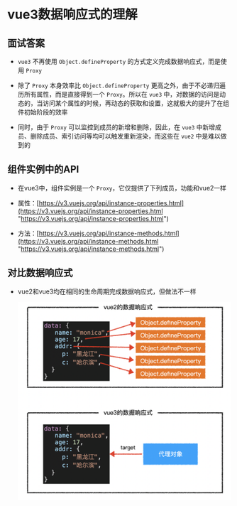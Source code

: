 # vue3数据响应式的理解

## 面试答案

+ `vue3` 不再使用 `Object.defineProperty` 的方式定义完成数据响应式，而是使用 `Proxy`

+ 除了 `Proxy` 本身效率比 `Object.defineProperty` 更高之外，由于不必递归遍历所有属性，而是直接得到一个 `Proxy`。所以在 `vue3` 中，对数据的访问是动态的，当访问某个属性的时候，再动态的获取和设置，这就极大的提升了在组件初始阶段的效率

+ 同时，由于 `Proxy` 可以监控到成员的新增和删除，因此，在 `vue3` 中新增成员、删除成员、索引访问等均可以触发重新渲染，而这些在 `vue2` 中是难以做到的

## 组件实例中的API

+ 在vue3中，组件实例是一个 `Proxy`，它仅提供了下列成员，功能和vue2一样

+ 属性：[https://v3.vuejs.org/api/instance-properties.html](https://v3.vuejs.org/api/instance-properties.html "https://v3.vuejs.org/api/instance-properties.html")

+ 方法：[https://v3.vuejs.org/api/instance-methods.html](https://v3.vuejs.org/api/instance-methods.html "https://v3.vuejs.org/api/instance-methods.html")

## 对比数据响应式

+ vue2和vue3均在相同的生命周期完成数据响应式，但做法不一样

    ![数据响应式](image/数据响应式.png)
